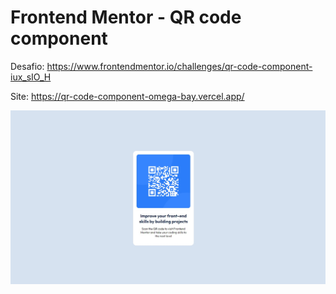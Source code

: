 # Frontend Mentor - QR code component

Desafio: https://www.frontendmentor.io/challenges/qr-code-component-iux_sIO_H

Site: https://qr-code-component-omega-bay.vercel.app/

![prmergu](https://github.com/prmergu/frontendmentor_challenges/blob/main/qr-code-component/images/captura.jpg)


